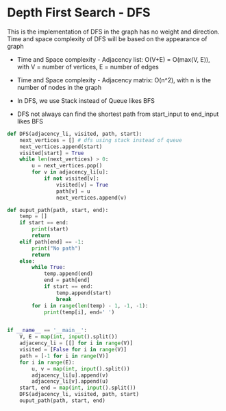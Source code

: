 # Depth First Search - DFS
This is the implementation of DFS in the graph has no weight and direction. Time and space complexity of DFS will be based on the appearance of graph

+ Time and Space complexity - Adjacency list: O(V+E) = O(max(V, E)), with V = number of vertices, E = number of edges

+ Time and Space complexity - Adjacency matrix: O(n^2), with n is the number of nodes in the graph

+ In DFS, we use Stack instead of Queue likes BFS

+ DFS not always can find the shortest path from start_input to end_input likes BFS 

```python
def DFS(adjacency_li, visited, path, start):
    next_vertices = [] # dfs using stack instead of queue
    next_vertices.append(start)
    visited[start] = True
    while len(next_vertices) > 0:
        u = next_vertices.pop()
        for v in adjacency_li[u]:
            if not visited[v]:
                visited[v] = True
                path[v] = u
                next_vertices.append(v) 

def ouput_path(path, start, end):
    temp = []
    if start == end:
        print(start)
        return
    elif path[end] == -1:
        print("No path")
        return 
    else:
        while True:
            temp.append(end)
            end = path[end]
            if start == end:
                temp.append(start)
                break
        for i in range(len(temp) - 1, -1, -1):
            print(temp[i], end=' ')


if __name__ == '__main__':
    V, E = map(int, input().split())
    adjacency_li = [[] for i in range(V)]
    visited = [False for i in range(V)]
    path = [-1 for i in range(V)]
    for i in range(E):
        u, v = map(int, input().split())
        adjacency_li[u].append(v)
        adjacency_li[v].append(u)
    start, end = map(int, input().split())
    DFS(adjacency_li, visited, path, start)
    ouput_path(path, start, end)
```
